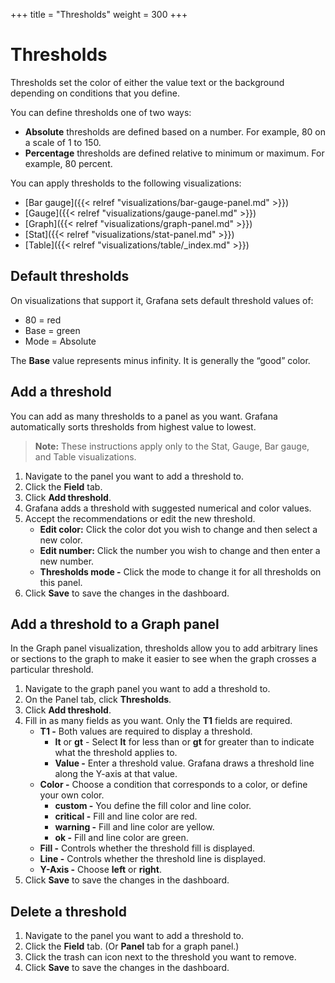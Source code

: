 +++
title = "Thresholds"
weight = 300
+++

# Thresholds

Thresholds set the color of either the value text or the background depending on conditions that you define.

You can define thresholds one of two ways:
- **Absolute** thresholds are defined based on a number. For example, 80 on a scale of 1 to 150.
- **Percentage** thresholds are defined relative to minimum or maximum. For example, 80 percent.

You can apply thresholds to the following visualizations:

- [Bar gauge]({{< relref "visualizations/bar-gauge-panel.md" >}})
- [Gauge]({{< relref "visualizations/gauge-panel.md" >}})
- [Graph]({{< relref "visualizations/graph-panel.md" >}})
- [Stat]({{< relref "visualizations/stat-panel.md" >}})
- [Table]({{< relref "visualizations/table/_index.md" >}})

## Default thresholds

On visualizations that support it, Grafana sets default threshold values of:
- 80 = red
- Base = green
- Mode = Absolute

The **Base** value represents minus infinity. It is generally the “good” color.

## Add a threshold

You can add as many thresholds to a panel as you want. Grafana automatically sorts thresholds from highest value to lowest.

> **Note:** These instructions apply only to the Stat, Gauge, Bar gauge, and Table visualizations.

1. Navigate to the panel you want to add a threshold to.
1. Click the **Field** tab.
1. Click **Add threshold**.
1. Grafana adds a threshold with suggested numerical and color values.
1. Accept the recommendations or edit the new threshold.
   - **Edit color:** Click the color dot you wish to change and then select a new color.
   - **Edit number:** Click the number you wish to change and then enter a new number.
   - **Thresholds mode -** Click the mode to change it for all thresholds on this panel.
1. Click **Save** to save the changes in the dashboard.

## Add a threshold to a Graph panel

In the Graph panel visualization, thresholds allow you to add arbitrary lines or sections to the graph to make it easier to see when the graph crosses a particular threshold.

1. Navigate to the graph panel you want to add a threshold to.
1. On the Panel tab, click **Thresholds**.
1. Click **Add threshold**.
1. Fill in as many fields as you want. Only the **T1** fields are required.
   - **T1 -** Both values are required to display a threshold.
     - **lt** or **gt** - Select **lt** for less than or **gt** for greater than to indicate what the threshold applies to.
     - **Value -** Enter a threshold value. Grafana draws a threshold line along the Y-axis at that value.
   - **Color -** Choose a condition that corresponds to a color, or define your own color.
     - **custom -** You define the fill color and line color.
     - **critical -** Fill and line color are red.
     - **warning -** Fill and line color are yellow.
     - **ok -** Fill and line color are green.
   - **Fill -** Controls whether the threshold fill is displayed.
   - **Line -** Controls whether the threshold line is displayed.
   - **Y-Axis -** Choose **left** or **right**.
1. Click **Save** to save the changes in the dashboard.

## Delete a threshold

1. Navigate to the panel you want to add a threshold to.
1. Click the **Field** tab. (Or **Panel** tab for a graph panel.)
1. Click the trash can icon next to the threshold you want to remove.
1. Click **Save** to save the changes in the dashboard.
